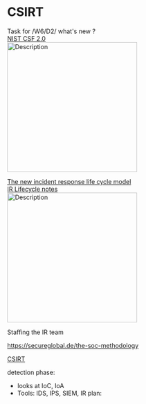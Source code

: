 # CSIRT
Task for /W6/D2/ what's new ? \
[NIST CSF 2.0](https://nvlpubs.nist.gov/nistpubs/CSWP/NIST.CSWP.29.pdf) \
<img src="https://github.com/user-attachments/assets/c1bd7f16-b5a2-4e36-8ff2-9141d5e31409" height="300px" alt="Description">

[The new incident response life cycle model ](https://csrc.nist.gov/Projects/incident-response) \
[IR Lifecycle notes](https://github.com/FredericGariepy/LighthouseLabs/blob/main/PKM/W4/D5/Project/notes.md#nist-incident-response-life-cycle-model) \
<img src="https://camo.githubusercontent.com/3d3d32c8857d162791fd57f4968e86eceb4c32adfa31c9a5344d5a4e11683394/68747470733a2f2f637372632e6e6973742e676f762f637372632f6d656469612f50726f6a656374732f696e636964656e742d726573706f6e73652f696d616765732d6d656469612f6c6966652532306379636c652e706e67" height="300px" alt="Description">


Staffing the IR team 

https://secureglobal.de/the-soc-methodology

[CSIRT](https://secureglobal.de/the-csirt-methodology)

detection phase:
- looks at IoC, IoA
- Tools: IDS, IPS, SIEM,
IR plan:




